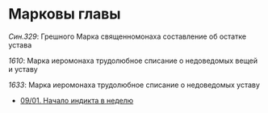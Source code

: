 
# Марковы главы

*Син.329*: Грешного Марка священномонаха составление об остатке устава

*1610*: Марка иеромонаха трудолюбное списание о недоведомых вещей и уставу

*1633*: Марка иеромонаха трудолюбное списание о недоведомых уставу

- [09/01. Начало индикта в неделю](mrk_09_01_01.md)
